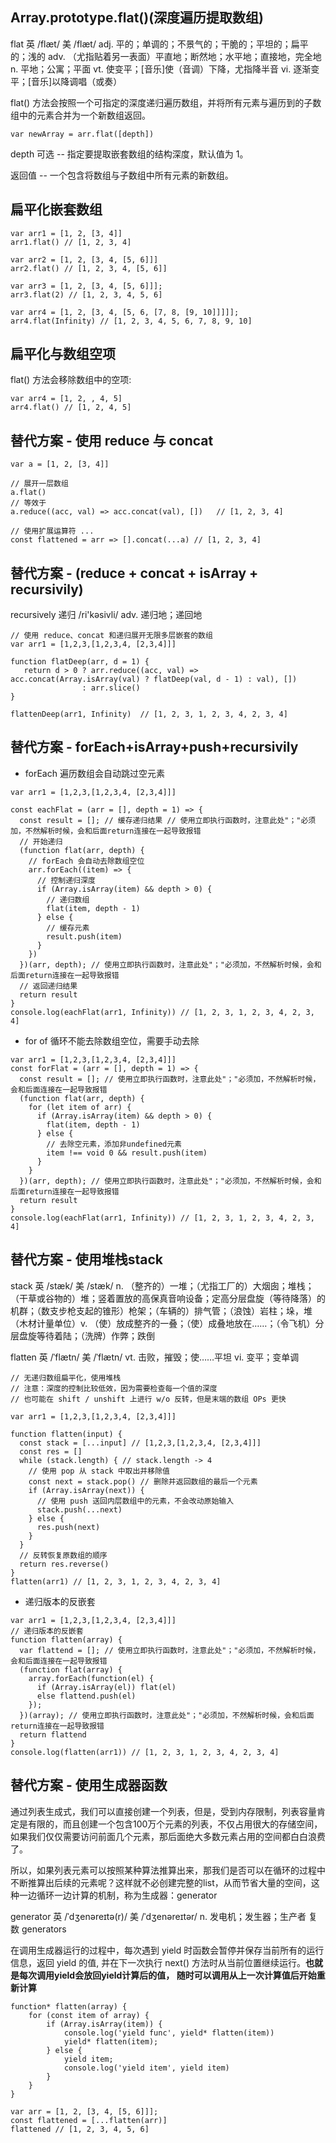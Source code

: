 ## Array.prototype.flat()(深度遍历提取数组)

flat 英 /flæt/  美 /flæt/ adj. 平的；单调的；不景气的；干脆的；平坦的；扁平的；浅的 adv. （尤指贴着另一表面）平直地；断然地；水平地；直接地，完全地 n. 平地；公寓；平面 vt. 使变平；[音乐]使（音调）下降，尤指降半音 vi. 逐渐变平；[音乐]以降调唱（或奏）

flat() 方法会按照一个可指定的深度递归遍历数组，并将所有元素与遍历到的子数组中的元素合并为一个新数组返回。

```
var newArray = arr.flat([depth])
```

depth 可选 -- 指定要提取嵌套数组的结构深度，默认值为 1。

返回值 -- 一个包含将数组与子数组中所有元素的新数组。

## 扁平化嵌套数组

```
var arr1 = [1, 2, [3, 4]] 
arr1.flat() // [1, 2, 3, 4]

var arr2 = [1, 2, [3, 4, [5, 6]]] 
arr2.flat() // [1, 2, 3, 4, [5, 6]]

var arr3 = [1, 2, [3, 4, [5, 6]]];
arr3.flat(2) // [1, 2, 3, 4, 5, 6]

var arr4 = [1, 2, [3, 4, [5, 6, [7, 8, [9, 10]]]]];
arr4.flat(Infinity) // [1, 2, 3, 4, 5, 6, 7, 8, 9, 10]
```

## 扁平化与数组空项

flat() 方法会移除数组中的空项:

```
var arr4 = [1, 2, , 4, 5] 
arr4.flat() // [1, 2, 4, 5]
```

## 替代方案 - 使用 reduce 与 concat

```
var a = [1, 2, [3, 4]]

// 展开一层数组
a.flat()
// 等效于
a.reduce((acc, val) => acc.concat(val), [])   // [1, 2, 3, 4]

// 使用扩展运算符 ...
const flattened = arr => [].concat(...a) // [1, 2, 3, 4]
```

## 替代方案 - (reduce + concat + isArray + recursivily)

recursively 递归  /ri'kəsivli/ adv. 递归地；递回地

```
// 使用 reduce、concat 和递归展开无限多层嵌套的数组
var arr1 = [1,2,3,[1,2,3,4, [2,3,4]]]

function flatDeep(arr, d = 1) {
   return d > 0 ? arr.reduce((acc, val) => acc.concat(Array.isArray(val) ? flatDeep(val, d - 1) : val), [])
                : arr.slice()
}

flattenDeep(arr1, Infinity)  // [1, 2, 3, 1, 2, 3, 4, 2, 3, 4]
```

## 替代方案 - forEach+isArray+push+recursivily

* forEach 遍历数组会自动跳过空元素

```
var arr1 = [1,2,3,[1,2,3,4, [2,3,4]]]

const eachFlat = (arr = [], depth = 1) => {
  const result = []; // 缓存递归结果 // 使用立即执行函数时，注意此处"；"必须加，不然解析时候，会和后面return连接在一起导致报错
  // 开始递归
  (function flat(arr, depth) {
    // forEach 会自动去除数组空位
    arr.forEach((item) => {
      // 控制递归深度
      if (Array.isArray(item) && depth > 0) {
        // 递归数组
        flat(item, depth - 1)
      } else {
        // 缓存元素
        result.push(item)
      }
    })
  })(arr, depth); // 使用立即执行函数时，注意此处"；"必须加，不然解析时候，会和后面return连接在一起导致报错
  // 返回递归结果
  return result
}
console.log(eachFlat(arr1, Infinity)) // [1, 2, 3, 1, 2, 3, 4, 2, 3, 4]
```
* for of 循环不能去除数组空位，需要手动去除

```
var arr1 = [1,2,3,[1,2,3,4, [2,3,4]]]
const forFlat = (arr = [], depth = 1) => {
  const result = []; // 使用立即执行函数时，注意此处"；"必须加，不然解析时候，会和后面连接在一起导致报错
  (function flat(arr, depth) {
    for (let item of arr) {
      if (Array.isArray(item) && depth > 0) {
        flat(item, depth - 1)
      } else {
        // 去除空元素，添加非undefined元素
        item !== void 0 && result.push(item)
      }
    }
  })(arr, depth); // 使用立即执行函数时，注意此处"；"必须加，不然解析时候，会和后面return连接在一起导致报错
  return result
}
console.log(eachFlat(arr1, Infinity)) // [1, 2, 3, 1, 2, 3, 4, 2, 3, 4]
```

## 替代方案 - 使用堆栈stack

stack 英 /stæk/  美 /stæk/ n. （整齐的）一堆；（尤指工厂的）大烟囱；堆栈；（干草或谷物的）堆；竖着置放的高保真音响设备；定高分层盘旋（等待降落）的机群；（数支步枪支起的锥形）枪架；（车辆的）排气管；（浪蚀）岩柱；垛，堆（木材计量单位）v. （使）放成整齐的一叠；（使）成叠地放在……；（令飞机）分层盘旋等待着陆；（洗牌）作弊；跌倒

flatten 英 /ˈflætn/  美 /ˈflætn/ vt. 击败，摧毁；使……平坦 vi. 变平；变单调

```
// 无递归数组扁平化，使用堆栈
// 注意：深度的控制比较低效，因为需要检查每一个值的深度
// 也可能在 shift / unshift 上进行 w/o 反转，但是末端的数组 OPs 更快

var arr1 = [1,2,3,[1,2,3,4, [2,3,4]]]

function flatten(input) {
  const stack = [...input] // [1,2,3,[1,2,3,4, [2,3,4]]]
  const res = []
  while (stack.length) { // stack.length -> 4
    // 使用 pop 从 stack 中取出并移除值
    const next = stack.pop() // 删除并返回数组的最后一个元素
    if (Array.isArray(next)) {
      // 使用 push 送回内层数组中的元素，不会改动原始输入
      stack.push(...next)
    } else {
      res.push(next)
    }
  }
  // 反转恢复原数组的顺序
  return res.reverse()
}
flatten(arr1) // [1, 2, 3, 1, 2, 3, 4, 2, 3, 4]
```

* 递归版本的反嵌套

```
var arr1 = [1,2,3,[1,2,3,4, [2,3,4]]]
// 递归版本的反嵌套
function flatten(array) {
  var flattend = []; // 使用立即执行函数时，注意此处"；"必须加，不然解析时候，会和后面连接在一起导致报错
  (function flat(array) {
    array.forEach(function(el) {
      if (Array.isArray(el)) flat(el)
      else flattend.push(el)
    }); 
  })(array); // 使用立即执行函数时，注意此处"；"必须加，不然解析时候，会和后面return连接在一起导致报错
  return flattend
}
console.log(flatten(arr1)) // [1, 2, 3, 1, 2, 3, 4, 2, 3, 4]
```

## 替代方案 - 使用生成器函数

通过列表生成式，我们可以直接创建一个列表，但是，受到内存限制，列表容量肯定是有限的，而且创建一个包含100万个元素的列表，不仅占用很大的存储空间，如果我们仅仅需要访问前面几个元素，那后面绝大多数元素占用的空间都白白浪费了。

所以，如果列表元素可以按照某种算法推算出来，那我们是否可以在循环的过程中不断推算出后续的元素呢？这样就不必创建完整的list，从而节省大量的空间，这种一边循环一边计算的机制，称为生成器：generator

generator 英 /ˈdʒenəreɪtə(r)/  美 /ˈdʒenəreɪtər/ n. 发电机；发生器；生产者 复数 generators

在调用生成器运行的过程中，每次遇到 yield 时函数会暂停并保存当前所有的运行信息，返回 yield 的值, 并在下一次执行 next() 方法时从当前位置继续运行。**也就是每次调用yield会放回yield计算后的值， 随时可以调用从上一次计算值后开始重新计算**

```
function* flatten(array) {
    for (const item of array) {
        if (Array.isArray(item)) {
            console.log('yield func', yield* flatten(item))
            yield* flatten(item);
        } else {
            yield item;
            console.log('yield item', yield item)
        }
    }
}

var arr = [1, 2, [3, 4, [5, 6]]];
const flattened = [...flatten(arr)]
flattened // [1, 2, 3, 4, 5, 6]
```